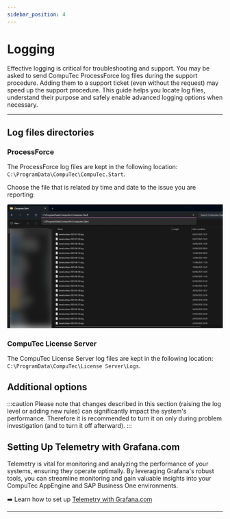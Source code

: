 ```yaml
---
sidebar_position: 4
---
```


# Logging

Effective logging is critical for troubleshooting and support. You may be asked to send CompuTec ProcessForce log files during the support procedure. Adding them to a support ticket (even without the request) may speed up the support procedure. This guide helps you locate log files, understand their purpose and safely enable advanced logging options when necessary.

---

## Log files directories

### ProcessForce

The ProcessForce log files are kept in the following location: `C:\ProgramData\CompuTec\CompuTec.Start`.

Choose the file that is related by time and date to the issue you are reporting:

![Time Date](./media/logging/time-date.png)

### CompuTec License Server

The CompuTec License Server log files are kept in the following location: `C:\ProgramData\CompuTec\License Server\Logs`.

## Additional options

:::caution
    Please note that changes described in this section (raising the log level or adding new rules) can significantly impact the system's performance. Therefore it is recommended to turn it on only during problem investigation (and to turn it off afterward).
:::

## Setting Up Telemetry with Grafana.com

Telemetry is vital for monitoring and analyzing the performance of your systems, ensuring they operate optimally. By leveraging Grafana's robust tools, you can streamline monitoring and gain valuable insights into your CompuTec AppEngine and SAP Business One environments.

➡️ Learn how to set up [Telemetry with Grafana.com](https://learn.computec.one/docs/appengine/administrators-guide/setup-telemetry/)

---
